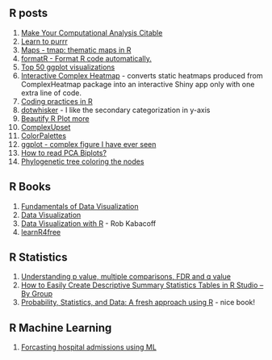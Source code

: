 ## R posts
1. [Make Your Computational Analysis Citable](https://batool-blabber.netlify.app/posts/2021-06-23-make-your-computational-analysis-citable/)
2. [Learn to purrr](https://www.rebeccabarter.com/blog/2019-08-19_purrr/)
3. [Maps - tmap: thematic maps in R](https://mtennekes.github.io/tmap/)
4. [formatR - Format R code automatically.](https://github.com/yihui/formatR)
5. [Top 50 ggplot visualizations](http://r-statistics.co/Top50-Ggplot2-Visualizations-MasterList-R-Code.html) 
6. [Interactive Complex Heatmap](https://t.co/LgBhj2gq6p?amp=1) - converts static heatmaps produced from ComplexHeatmap package into an interactive Shiny app only with one extra line of code.
7. [Coding practices in R](https://t.co/8kyD3OYmXK?amp=1)
8. [dotwhisker](https://github.com/fsolt/dotwhisker) - I like the secondary categorization in y-axis
9. [Beautify R Plot more](https://tuowang.rbind.io/post/2021-03-25-ggplot2-extensions/)
10. [ComplexUpset](https://github.com/krassowski/complex-upset)
11. [ColorPalettes](https://drsimonj.svbtle.com/creating-corporate-colour-palettes-for-ggplot2)
12. [ggplot - complex figure I have ever seen ](https://github.com/yaotli/h5nx_mrca/blob/master/figure.md)
13. [How to read PCA Biplots?](https://blog.bioturing.com/2018/06/18/how-to-read-pca-biplots-and-scree-plots/)
14. [Phylogenetic tree coloring the nodes](https://rforbiochemists.blogspot.com/2017/01/playing-with-phylogenetic-tree.html)


## R Books
1. [Fundamentals of Data Visualization](https://clauswilke.com/dataviz/)
2. [Data Visualization](https://socviz.co/index.html#preface)
3. [Data Visualization with R](https://rkabacoff.github.io/datavis/) - Rob Kabacoff
4. [learnR4free](https://www.learnr4free.com/en/index.html)

## R Statistics
1. [Understanding p value, multiple comparisons, FDR and q value](https://divingintogeneticsandgenomics.rbind.io/post/understanding-p-value-multiple-comparisons-fdr-and-q-value/)
2. [How to Easily Create Descriptive Summary Statistics Tables in R Studio – By Group](https://thatdatatho.com/easily-create-descriptive-summary-statistic-tables-r-studio/) 
3. [Probability, Statistics, and Data: A fresh approach using R](https://mathstat.slu.edu/~speegle/_book/) - nice book!

## R Machine Learning
1. [Forcasting hospital admissions using ML](https://notast.netlify.app/post/2021-06-12-hierarchical-forecasting-of-hospital-admissions-ml-approach-screen-variables/#modelling)

